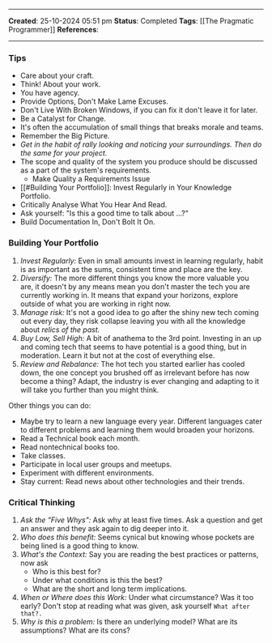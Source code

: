 _____
**Created**: 25-10-2024 05:51 pm
**Status**: Completed
**Tags**: [[The Pragmatic Programmer]]
**References**: 
______

### Tips
- Care about your craft.
- Think! About your work.
- You have agency.
- Provide Options, Don't Make Lame Excuses.
- Don't Live With Broken Windows, if you can fix it don't leave it for later.
- Be a Catalyst for Change.
- It's often the accumulation of small things that breaks morale and teams.
- Remember the Big Picture.
- *Get in the habit of rally looking and noticing your surroundings. Then do the same for your project.*
- The scope and quality of the system you produce should be discussed as a part of the system's requirements.
	- Make Quality a Requirements Issue
- [[#Building Your Portfolio]]: Invest Regularly in Your Knowledge Portfolio.
- Critically Analyse What You Hear And Read.
- Ask yourself: "Is this a good time to talk about ...?"
- Build Documentation In, Don't Bolt It On.

### Building Your Portfolio
1. *Invest Regularly:* Even in small amounts invest in learning regularly, habit is as important as the sums, consistent time and place are the key.
2. *Diversify:* The more different things you know the more valuable you are, it doesn't by any means mean you don't master the tech you are currently working in. It means that expand your horizons, explore outside of what you are working in right now.
3. *Manage risk:* It's not a good idea to go after the shiny new tech coming out every day, they risk collapse leaving you with all the knowledge about *relics of the past.*
4. *Buy Low, Sell High:* A bit of anathema to the 3rd point. Investing in an up and coming tech that seems to have potential is a good thing, but in moderation. Learn it but not at the cost of everything else. 
5. *Review and Rebalance:* The hot tech you started earlier has cooled down, the one concept you brushed off as irrelevant before has now become a thing? Adapt, the industry is ever changing and adapting to it will take you further than you might think.

Other things you can do:
- Maybe try to learn a new language every year. Different languages cater to different problems and learning them would broaden your horizons.
- Read a Technical book each month.
- Read nontechnical books too.
- Take classes.
- Participate in local user groups and meetups.
- Experiment with different environments.
- Stay current: Read news about other technologies and their trends.

### Critical Thinking
1. *Ask the "Five Whys":* Ask why at least five times. Ask a question and get an answer and they ask again to dig deeper into it.
2. *Who does this benefit:* Seems cynical but knowing whose pockets are being lined is a good thing to know.
3. *What's the Context:* Say you are reading the best practices or patterns, now ask 
	- Who is this best for?
	- Under what conditions is this the best?
	- What are the short and long term implications.
1. *When or Where does this Work:* Under what circumstance? Was it too early? Don't stop at reading what was given, ask yourself `What after that?.`
2. *Why is this a problem:* Is there an underlying model? What are its assumptions? What are its cons?